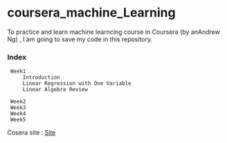 # coursera_machine_Learning

To practice and learn machine learncing course in Coursera (by anAndrew Ng) 
, I am going to save my code in this repository.


### Index
     Week1
         Introduction
         Linear Regression with One Variable
         Linear Algebra Review
        
     Week2
     Week3
     Week4
     Week5

Cosera site : [Site](https://www.coursera.org/learn/machine-learning/home/info)
